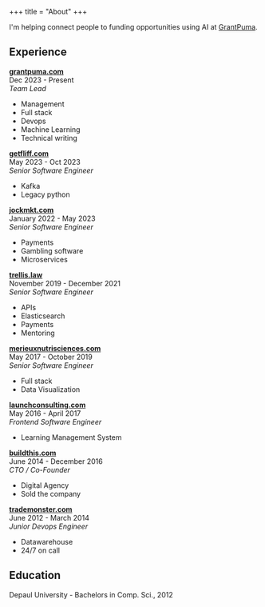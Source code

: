 +++
title = "About"
+++

I'm helping connect people to funding opportunities using AI at [GrantPuma](https://grantpuma.com/).

## Experience

**[grantpuma.com](https://grantpuma.com)**\
Dec 2023 - Present\
*Team Lead*

* Management
* Full stack
* Devops
* Machine Learning
* Technical writing

**[getfliff.com](https://getfliff.com)**\
May 2023 - Oct 2023\
*Senior Software Engineer*

* Kafka
* Legacy python

**[jockmkt.com](https://jockmkt.com)**\
January 2022 - May 2023\
*Senior Software Engineer*

* Payments
* Gambling software
* Microservices

**[trellis.law](https://trellis.law)**\
November 2019 - December 2021\
*Senior Software Engineer*

* APIs
* Elasticsearch
* Payments
* Mentoring

**[merieuxnutrisciences.com](https://www.merieuxnutrisciences.com/)**\
May 2017 - October 2019\
*Senior Software Engineer*

* Full stack
* Data Visualization

**[launchconsulting.com](https://www.launchconsulting.com/strive)**\
May 2016 - April 2017\
*Frontend Software Engineer*

* Learning Management System

**[buildthis.com](https://buildthis.com)**\
June 2014 - December 2016\
*CTO / Co-Founder*

* Digital Agency
* Sold the company

**[trademonster.com](https://trademonster.com)**\
June 2012 - March 2014\
*Junior Devops Engineer*

* Datawarehouse
* 24/7 on call

## Education
Depaul University - Bachelors in Comp. Sci., 2012
